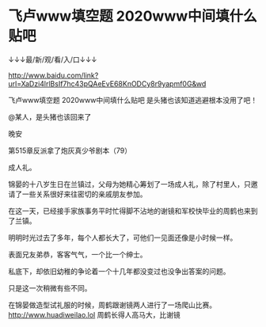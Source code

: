 # 飞卢www填空题 2020www中间填什么贴吧

↓↓↓最/新/观/看/入/口↓↓↓

http://www.baidu.com/link?url=XaDzi4lrlBsIf7hc43pQAeEvE68KnODCy8r9yapmf0G&wd

飞卢www填空题 2020www中间填什么贴吧
是头猪也该知道逃避根本没用了吧！

@某人，是头猪也该回来了

晚安

第515章反派拿了炮灰真少爷剧本（79）

成人礼。

锦晏的十八岁生日在兰镇过，父母为她精心筹划了一场成人礼，除了村里人，只邀请了一些关系很好来往密切的亲戚朋友参加。

在这一天，已经接手家族事务平时忙得脚不沾地的谢镜和军校快毕业的周鹤也来到了兰镇。

明明时光过去了多年，每个人都长大了，可他们一见面还像是小时候一样。

表面兄友弟恭，客客气气，一个比一个绅士。

私底下，却依旧幼稚的争论着一个十几年都没变过也没争出答案的问题。

只是这一次稍微有些不同。

在锦晏做造型试礼服的时候，周鹤跟谢镜两人进行了一场爬山比赛。
http://www.huadiweilao.lol
周鹤长得人高马大，比谢镜

